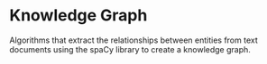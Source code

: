 # Knowledge Graph

Algorithms that extract the relationships between entities from text documents using the spaCy library to create a knowledge graph.
